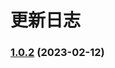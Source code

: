 # 更新日志

### [1.0.2](https://github.com/liuyuanyuannumberone/test-sfc-cli/compare/v1.0.8...v1.0.2) (2023-02-12)
